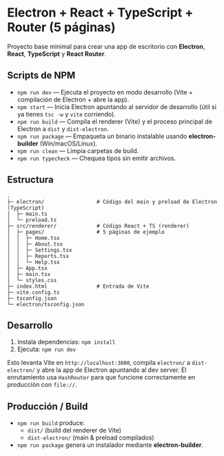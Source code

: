 
# Electron + React + TypeScript + Router (5 páginas)

Proyecto base minimal para crear una app de escritorio con **Electron**, **React**, **TypeScript** y **React Router**.

## Scripts de NPM
- `npm run dev` — Ejecuta el proyecto en modo desarrollo (Vite + compilación de Electron + abre la app).
- `npm start` — Inicia Electron apuntando al servidor de desarrollo (útil si ya tienes `tsc -w` y `vite` corriendo).
- `npm run build` — Compila el renderer (Vite) y el proceso principal de Electron a `dist` y `dist-electron`.
- `npm run package` — Empaqueta un binario instalable usando **electron-builder** (Win/macOS/Linux).
- `npm run clean` — Limpia carpetas de build.
- `npm run typecheck` — Chequea tipos sin emitir archivos.

## Estructura
```text
.
├─ electron/                 # Código del main y preload de Electron (TypeScript)
│  ├─ main.ts
│  └─ preload.ts
├─ src/renderer/             # Código React + TS (renderer)
│  ├─ pages/                 # 5 páginas de ejemplo
│  │  ├─ Home.tsx
│  │  ├─ About.tsx
│  │  ├─ Settings.tsx
│  │  ├─ Reports.tsx
│  │  └─ Help.tsx
│  ├─ App.tsx
│  ├─ main.tsx
│  └─ styles.css
├─ index.html                # Entrada de Vite
├─ vite.config.ts
├─ tsconfig.json
└─ electron/tsconfig.json
```

## Desarrollo
1. Instala dependencias: `npm install`
2. Ejecuta: `npm run dev`

Esto levanta Vite en `http://localhost:3000`, compila `electron/` a `dist-electron/`
y abre la app de Electron apuntando al dev server. El enrutamiento usa `HashRouter`
para que funcione correctamente en producción con `file://`.

## Producción / Build
- `npm run build` produce:
  - `dist/` (build del renderer de Vite)
  - `dist-electron/` (main & preload compilados)
- `npm run package` genera un instalador mediante **electron-builder**.
